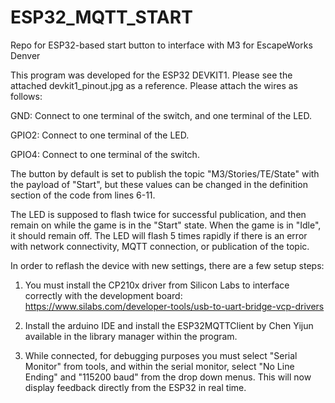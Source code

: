 # ESP32_MQTT_START
Repo for ESP32-based start button to interface with M3 for EscapeWorks Denver


This program was developed for the ESP32 DEVKIT1. Please see the attached devkit1_pinout.jpg as a reference. Please attach the wires as follows:

GND: Connect to one terminal of the switch, and one terminal of the LED.

GPIO2: Connect to one terminal of the LED.

GPIO4: Connect to one terminal of the switch.

The button by default is set to publish the topic "M3/Stories/TE/State" with the payload of "Start", but these values can be changed in the definition section of the code from lines 6-11.

The LED is supposed to flash twice for successful publication, and then remain on while the game is in the "Start" state. When the game is in "Idle", it should remain off. The LED will flash 5 times rapidly if there is an error with network connectivity, MQTT connection, or publication of the topic.



In order to reflash the device with new settings, there are a few setup steps:

1. You must install the CP210x driver from Silicon Labs to interface correctly with the development board: https://www.silabs.com/developer-tools/usb-to-uart-bridge-vcp-drivers

2. Install the arduino IDE and install the ESP32MQTTClient by Chen Yijun available in the library manager within the program.

3. While connected, for debugging purposes you must select "Serial Monitor" from tools, and within the serial monitor, select "No Line Ending" and "115200 baud" from the drop down menus. This will now display feedback directly from the ESP32 in real time.
